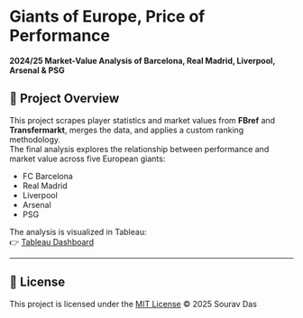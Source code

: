 # Giants of Europe, Price of Performance  
**2024/25 Market-Value Analysis of Barcelona, Real Madrid, Liverpool, Arsenal & PSG**

## 📌 Project Overview
This project scrapes player statistics and market values from **FBref** and **Transfermarkt**, merges the data, and applies a custom ranking methodology.  
The final analysis explores the relationship between performance and market value across five European giants:  
- FC Barcelona  
- Real Madrid  
- Liverpool  
- Arsenal  
- PSG  

The analysis is visualized in Tableau:  
👉 [Tableau Dashboard](https://public.tableau.com/app/profile/sourav.das3794/viz/FootballMarketValueAnalysis/Intro)

---

## 📜 License
This project is licensed under the [MIT License](LICENSE) © 2025 Sourav Das

